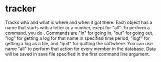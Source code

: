 # tracker
Tracks who and what is where and when it got there. Each object has a name that starts with a letter or a number, exept for "all". To perform a command, you do <name> <command>. Commands are "in" for going in, "out" for going out, "log" for getting a log for that name in specified time period, "logf" for getting a log as a file, and "quit" for quitting the softwhere. You can use name "all" to perform that action for every member in the database. Data will be saved in save file specified in the first command line argument.